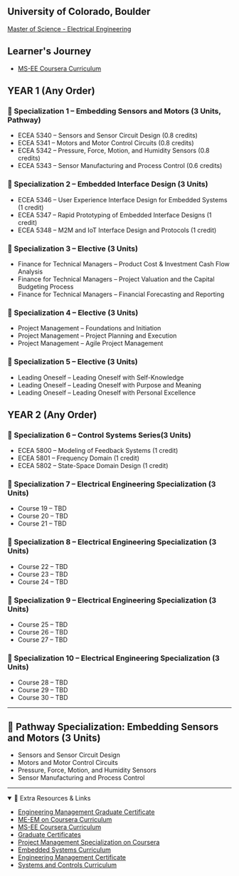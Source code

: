## University of Colorado, Boulder </br>
[Master of Science - Electrical Engineering](https://www.colorado.edu/ecee/academics/online-programs/ms-ece-coursera#preview-courses-with-non-credit-options
)


## Learner's Journey
- [MS-EE Coursera Curriculum](https://www.colorado.edu/ecee/academics/online-programs/ms-ee-coursera/curriculum/course-list)  

## YEAR 1 (Any Order)

### 📘 Specialization 1 – Embedding Sensors and Motors (3 Units, Pathway)
- ECEA 5340 – Sensors and Sensor Circuit Design (0.8 credits)  
- ECEA 5341 – Motors and Motor Control Circuits (0.8 credits)  
- ECEA 5342 – Pressure, Force, Motion, and Humidity Sensors (0.8 credits)  
- ECEA 5343 – Sensor Manufacturing and Process Control (0.6 credits)  

### 📘 Specialization 2 – Embedded Interface Design (3 Units)
- ECEA 5346 – User Experience Interface Design for Embedded Systems (1 credit)  
- ECEA 5347 – Rapid Prototyping of Embedded Interface Designs (1 credit)  
- ECEA 5348 – M2M and IoT Interface Design and Protocols (1 credit)

### 📘 Specialization 3 – Elective (3 Units)
- Finance for Technical Managers – Product Cost & Investment Cash Flow Analysis  
- Finance for Technical Managers – Project Valuation and the Capital Budgeting Process  
- Finance for Technical Managers – Financial Forecasting and Reporting  

### 📘 Specialization 4 – Elective (3 Units)
- Project Management – Foundations and Initiation  
- Project Management – Project Planning and Execution  
- Project Management – Agile Project Management  

### 📘 Specialization 5 – Elective (3 Units)
- Leading Oneself – Leading Oneself with Self-Knowledge  
- Leading Oneself – Leading Oneself with Purpose and Meaning  
- Leading Oneself – Leading Oneself with Personal Excellence


## YEAR 2 (Any Order)

### 📘 Specialization 6 – Control Systems Series(3 Units)
- ECEA 5800 – Modeling of Feedback Systems (1 credit)  
- ECEA 5801 – Frequency Domain (1 credit)  
- ECEA 5802 – State-Space Domain Design (1 credit)  


### 📘 Specialization 7 – Electrical Engineering Specialization (3 Units)
- Course 19 – TBD  
- Course 20 – TBD  
- Course 21 – TBD  

### 📘 Specialization 8 – Electrical Engineering Specialization (3 Units)
- Course 22 – TBD  
- Course 23 – TBD  
- Course 24 – TBD  

### 📘 Specialization 9 – Electrical Engineering Specialization (3 Units)
- Course 25 – TBD  
- Course 26 – TBD  
- Course 27 – TBD  

### 📘 Specialization 10 – Electrical Engineering Specialization (3 Units)
- Course 28 – TBD  
- Course 29 – TBD  
- Course 30 – TBD  


---

## 🧭 Pathway Specialization: Embedding Sensors and Motors (3 Units)

- Sensors and Sensor Circuit Design  
- Motors and Motor Control Circuits  
- Pressure, Force, Motion, and Humidity Sensors  
- Sensor Manufacturing and Process Control  




---

<details open>
  <summary>📎 Extra Resources & Links</summary>

- [Engineering Management Graduate Certificate
](https://www.coursera.org/certificates/engineering-management-boulder#courses)
- [ME-EM on Coursera Curriculum](https://www.colorado.edu/emp/coursera/curriculum#accordion-374942155-1)  
- [MS-EE Coursera Curriculum](https://www.colorado.edu/ecee/academics/online-programs/ms-ee-coursera/curriculum/course-list)  
- [Graduate Certificates](https://www.colorado.edu/emp/graduate-programs/traditional-semester-based-graduate-certificates)  
- [Project Management Specialization on Coursera](https://www.coursera.org/programs/cu-on-coursera-sqyue/specializations/meem-project-management?authProvider=uofc&source=search#courses)  
- [Embedded Systems Curriculum](https://www.colorado.edu/ecee/academics/online-programs/ms-ee-coursera/curriculum/course-list#computer-engineering-/-embedded-systems-engineering)  
- [Engineering Management Certificate](https://www.coursera.org/certificates/engineering-management-boulder)  
- [Systems and Controls Curriculum](https://www.colorado.edu/ecee/academics/online-programs/ms-ee-coursera/curriculum/systems-and-controls)

</details>
